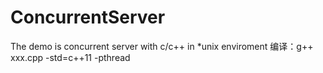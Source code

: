 # ConcurrentServer
The demo is concurrent server with c/c++ in *unix enviroment
编译：g++ xxx.cpp -std=c++11 -pthread
